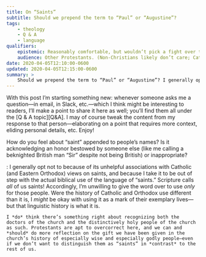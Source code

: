 ```yaml
---
title: On “Saints”
subtitle: Should we prepend the term to “Paul” or “Augustine”?
tags:
    - theology
    - Q & A
    - language
qualifiers:
    epistemic: Reasonably comfortable, but wouldn’t pick a fight over this.
    audience: Other Protestants. (Non-Christians likely don’t care; Catholics and Eastern Orthodox are apt to disagree because of different priors!)
date: 2020-04-05T12:10:00-0600
updated: 2020-04-05T12:15:00-0600
summary: >
    Should we prepend the term to “Paul” or “Augustine”? I generally opt not to because of its unhelpful associations with Catholic (and Eastern Orthodox) views on saints, and because I take it to be out of step with the actual biblical use of the language of “saints.”
---
```


<div class="note">
With this post I’m starting something new: whenever someone asks me a question—in email, in Slack, etc.—which I think might be interesting to readers, I’ll make a point to share it here as well; you’ll find them all under the [Q & A topic][Q&A]. I may of course tweak the content from my response to that person—elaborating on a point that requires more context, eliding personal details, etc. Enjoy!
</div>

[Q&A]: /topics/q-and-a

How do you feel about “saint” appended to people’s names? Is it acknowledging an honor bestowed by someone else (like me calling a beknighted British man “Sir” despite not being British) or inappropriate?

: I generally opt not to because of its unhelpful associations with Catholic (and Eastern Orthodox) views on saints, and because I take it to be out of step with the actual biblical use of the language of “saints.” Scripture calls *all* of us saints! Accordingly, I’m unwilling to give the word over to use *only* for those people. Were the history of Catholic and Orthodox use different than it is, I *might* be okay with using it as a mark of their exemplary lives—but that linguistic history is what it is.

    I *do* think there’s something right about recognizing both the doctors of the church and the distinctively holy people of the church as such. Protestants are apt to overcorrect here, and we can and *should* do more reflection on the gift we have been given in the church’s history of especially wise and especially godly people—even if we don’t want to distinguish them as “saints” in *contrast* to the rest of us.